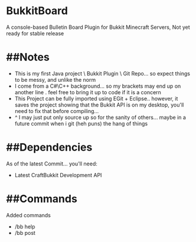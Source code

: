 BukkitBoard
===========

A console-based Bulletin Board Plugin for Bukkit Minecraft Servers, Not yet ready for stable release

##Notes
=======
* This is my first Java project \ Bukkit Plugin \ Git Repo... so expect things to be messy, and unlike the norm
* I come from a C#\C++ background... so my brackets may end up on another line <gasp>. feel free to bring it up to code if it is a concern
* This Project can be fully imported using EGit + Eclipse.. however, it saves the project showing that the Bukkit API is on my desktop, you'll need to fix that before compiling... 
* ^ I may just put only source up so for the sanity of others... maybe in a future commit when i git (heh puns) the hang of things

##Dependencies
===========
As of the latest Commit... you'll need:

* Latest CraftBukkit Development API


##Commands
===========
Added commands
- /bb help
- /bb post

